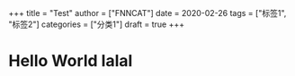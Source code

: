 +++
title = "Test"
author = ["FNNCAT"]
date = 2020-02-26
tags = ["标签1", "标签2"]
categories = ["分类1"]
draft = true
+++

# Hello World lalal
